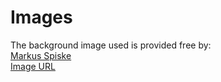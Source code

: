 # Images

The background image used is provided free by: <br>
[Markus Spiske](https://unsplash.com/@markusspiske)<br>
[Image URL](https://unsplash.com/photos/matrix-movie-still-iar-afB0QQw)
